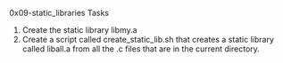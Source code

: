 0x09-static_libraries
Tasks
1. Create the static library libmy.a
2. Create a script called create_static_lib.sh that creates a static library called liball.a from all the .c files that are in the current directory.
